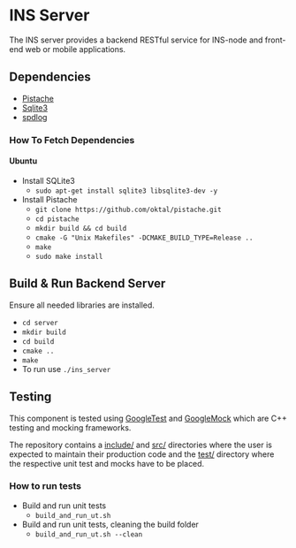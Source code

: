 # INS Server
The INS server provides a backend RESTful service for INS-node and front-end web or mobile applications.

## Dependencies
* [Pistache](http://pistache.io/)
* [Sqlite3](https://www.sqlite.org/)
* [spdlog](https://github.com/gabime/spdlog)

### How To Fetch Dependencies
#### Ubuntu
* Install SQLite3
    * `sudo apt-get install sqlite3 libsqlite3-dev -y`
* Install Pistache
    * `git clone https://github.com/oktal/pistache.git`
    * `cd pistache`
    * `mkdir build && cd build`
    * `cmake -G "Unix Makefiles" -DCMAKE_BUILD_TYPE=Release ..`
    * `make`
    * `sudo make install`

## Build & Run Backend Server
Ensure all needed libraries are installed.
* `cd server`
* `mkdir build`
* `cd build`
* `cmake ..`
* `make`
* To run use `./ins_server`

## Testing
This component is tested using [GoogleTest](https://github.com/google/googletest/tree/master/googletest) and [GoogleMock](https://github.com/google/googletest/tree/master/googlemock) which are C++ testing and mocking frameworks.

The repository contains a [include/](include/) and [src/](src/) directories where the user is expected to maintain their production code and the [test/](test/) directory where the respective unit test and mocks have to be placed.


### How to run tests
* Build and run unit tests
  * `build_and_run_ut.sh`
* Build and run unit tests, cleaning the build folder
  * `build_and_run_ut.sh --clean`
